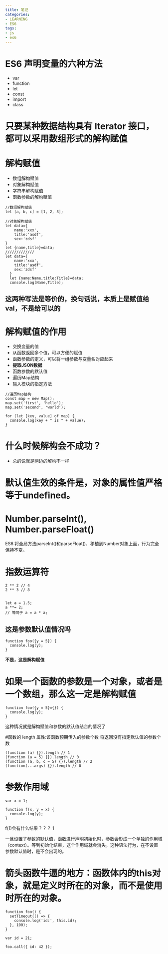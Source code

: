 ```yaml
---
title: 笔记
categories: 
- LEARNING
- ES6
tags:
- js
- es6
---
```


# ES6 声明变量的六种方法
- var
- function
- let
- const
- import
- class



# 只要某种数据结构具有 Iterator 接口，都可以采用数组形式的解构赋值

# 解构赋值
- 数组解构赋值
- 对象解构赋值
- 字符串解构赋值
- 函数参数的解构赋值

```
//数组解构赋值
let [a, b, c] = [1, 2, 3];
```

```
//对象解构赋值
let data={
    name:'xxx',
    title:'asdf',
    sex:'zdsf'
}
let {name,title}=data;
/////////////
let data={
    name:'xxx',
    title:'asdf',
    sex:'zdsf'
  }
  let {name:Name,title:Title}=data;
  console.log(Name,Title);
```
## 这两种写法是等价的，换句话说，本质上是赋值给val，不是给可以的


# 解构赋值的作用
- 交换变量的值
- 从函数返回多个值，可以方便的赋值
- 函数参数的定义，可以将一组参数与变量名对应起来
- **提取JSON数据**
- 函数参数的默认值
- 遍历Map结构
- 输入模块的指定方法


```
//遍历Map结构
const map = new Map();
map.set('first', 'hello');
map.set('second', 'world');

for (let [key, value] of map) {
  console.log(key + " is " + value);
}
```

# 什么时候解构会不成功？
- 总的说就是两边的解构不一样


# 默认值生效的条件是，对象的属性值严格等于undefined。

    

# Number.parseInt(), Number.parseFloat()

ES6 将全局方法parseInt()和parseFloat()，移植到Number对象上面，行为完全保持不变。


# 指数运算符
```
2 ** 2 // 4
2 ** 3 // 8


let a = 1.5;
a **= 2;
// 等同于 a = a * a;
```

## 这是参数默认值情况吗
```
function foo({y = 5}) {
  console.log(y);
}
```
**不是，这是解构赋值**
# 如果一个函数的参数是一个对象，或者是一个数组，那么这一定是解构赋值

```
function foo({y = 5}={}) {
  console.log(y);
}
```
这种情况就是解构赋值和参数的默认值结合的情况了


#函数的 length 属性:该函数预期传入的参数个数
将返回没有指定默认值的参数个数
```
(function (a) {}).length // 1
(function (a = 5) {}).length // 0
(function (a, b, c = 5) {}).length // 2
(function(...args) {}).length // 0
```

# 参数作用域
```
var x = 1;

function f(x, y = x) {
  console.log(y);
}

```
f(1)会有什么结果？？？
1

一旦设置了参数的默认值，函数进行声明初始化时，参数会形成一个单独的作用域（context）。等到初始化结束，这个作用域就会消失。这种语法行为，在不设置参数默认值时，是不会出现的。



# 箭头函数牛逼的地方：函数体内的this对象，就是定义时所在的对象，而不是使用时所在的对象。

```
function foo() {
  setTimeout(() => {
    console.log('id:', this.id);
  }, 100);
}

var id = 21;

foo.call({ id: 42 });
```


